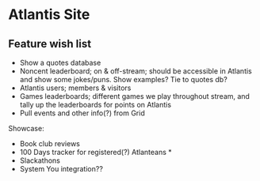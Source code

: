 # Atlantis Site

## Feature wish list
- Show a quotes database
- Noncent leaderboard; on & off-stream; should be accessible in Atlantis and show some jokes/puns. Show examples? Tie to quotes db?
- Atlantis users; members & visitors
- Games leaderboards; different games we play throughout stream, and tally up the leaderboards for points on Atlantis
- Pull events and other info(?) from Grid

Showcase:
- Book club reviews
- 100 Days tracker for registered(?) Atlanteans *
- Slackathons
- System You integration??
